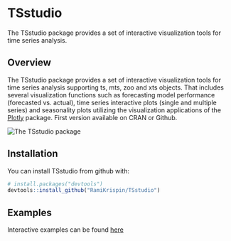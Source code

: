 
TSstudio
========

The TSstudio package provides a set of interactive visualization tools for time series analysis.

Overview
--------

The TSstudio package provides a set of interactive visualization tools for time series analysis supporting ts, mts, zoo and xts objects. That includes several visualization functions such as forecasting model performance (forecasted vs. actual), time series interactive plots (single and multiple series) and seasonality plots utilizing the visualization applications of the [Plotly](https://plot.ly/r/) package. First version available on CRAN or Github.

![The TSstudio package](https://github.com/RamiKrispin/TSstudio/blob/master/vignettes/gif/TSstudio.gif)

Installation
------------

You can install TSstudio from github with:

``` r
# install.packages("devtools")
devtools::install_github("RamiKrispin/TSstudio")
```

Examples
--------

Interactive examples can be found [here](http://rpubs.com/ramkrisp/TSstudio)
